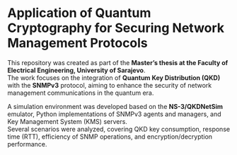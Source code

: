 # Application of Quantum Cryptography for Securing Network Management Protocols

This repository was created as part of the **Master’s thesis at the Faculty of Electrical Engineering, University of Sarajevo**.  
The work focuses on the integration of **Quantum Key Distribution (QKD)** with the **SNMPv3** protocol, aiming to enhance the security of network management communications in the quantum era.  

A simulation environment was developed based on the **NS-3/QKDNetSim** emulator, Python implementations of SNMPv3 agents and managers, and Key Management System (KMS) servers.  
Several scenarios were analyzed, covering QKD key consumption, response time (RTT), efficiency of SNMP operations, and encryption/decryption performance.
